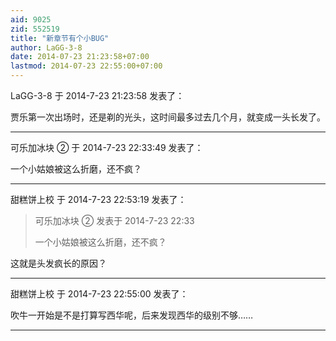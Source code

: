 ```yaml
---
aid: 9025
zid: 552519
title: "新章节有个小BUG"
author: LaGG-3-8
date: 2014-07-23 21:23:58+07:00
lastmod: 2014-07-23 22:55:00+07:00
---
```


LaGG-3-8 于 2014-7-23 21:23:58 发表了：

贾乐第一次出场时，还是剃的光头，这时间最多过去几个月，就变成一头长发了。

---

可乐加冰块 ② 于 2014-7-23 22:33:49 发表了：

一个小姑娘被这么折磨，还不疯？

---

甜糕饼上校 于 2014-7-23 22:53:19 发表了：

> 可乐加冰块 ② 发表于 2014-7-23 22:33
>
> 一个小姑娘被这么折磨，还不疯？

这就是头发疯长的原因？

---

甜糕饼上校 于 2014-7-23 22:55:00 发表了：

吹牛一开始是不是打算写西华呢，后来发现西华的级别不够……

---
